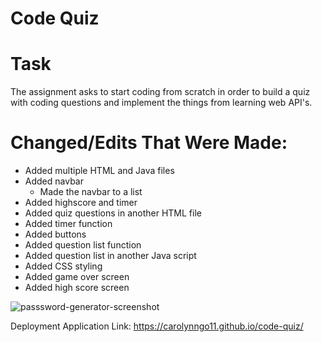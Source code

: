 # Code Quiz

# Task
The assignment asks to start coding from scratch in order to build a quiz with coding questions and implement the things from learning web API's.

# Changed/Edits That Were Made:
- Added multiple HTML and Java files
- Added navbar
    - Made the navbar to a list
- Added highscore and timer
- Added quiz questions in another HTML file
- Added timer function
- Added buttons
- Added question list function
- Added question list in another Java script
- Added CSS styling
- Added game over screen
- Added high score screen

![passsword-generator-screenshot](https://user-images.githubusercontent.com/99929883/160530907-482b4e3c-7e66-4667-876f-98be7805f203.jpg)

Deployment Application Link: https://carolynngo11.github.io/code-quiz/